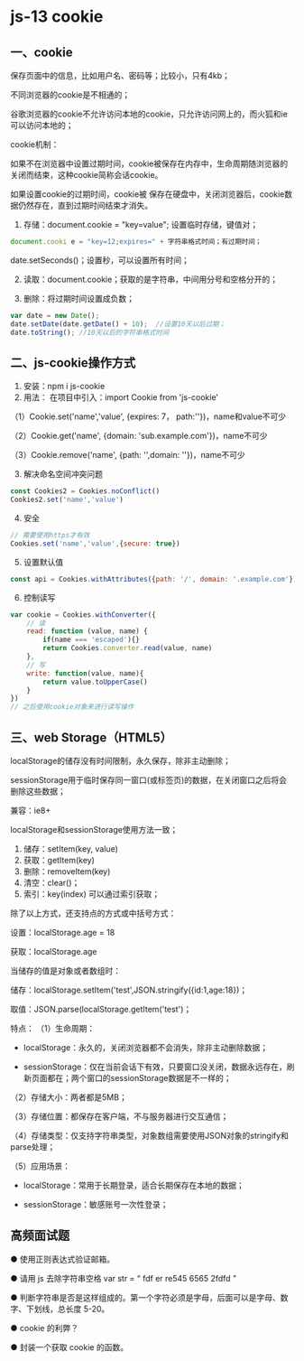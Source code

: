 # js-13 cookie
## 一、cookie
保存页面中的信息，比如用户名、密码等；比较小，只有4kb；

不同浏览器的cookie是不相通的；

谷歌浏览器的cookie不允许访问本地的cookie，只允许访问网上的，而火狐和ie可以访问本地的；



cookie机制：

如果不在浏览器中设置过期时间，cookie被保存在内存中，生命周期随浏览器的关闭而结束，这种cookie简称会话cookie。

如果设置cookie的过期时间，cookie被 保存在硬盘中，关闭浏览器后，cookie数据仍然存在，直到过期时间结束才消失。


1. 存储：document.cookie = "key=value";   设置临时存储，键值对；
```js
document.cooki e = "key=12;expires=" + 字符串格式时间；有过期时间；
 ```
date.setSeconds()；设置秒，可以设置所有时间；

2. 读取：document.cookie；获取的是字符串，中间用分号和空格分开的；

3. 删除：将过期时间设置成负数；
```js
var date = new Date();
date.setDate(date.getDate() + 10);  //设置10天以后过期；
date.toString(); //10天以后的字符串格式时间
```

## 二、js-cookie操作方式
1. 安装：npm i js-cookie
2. 用法：
在项目中引入：import Cookie from 'js-cookie'

（1）Cookie.set('name','value', {expires: 7， path:''})，name和value不可少

（2）Cookie.get('name', {domain: 'sub.example.com'})，name不可少

（3）Cookie.remove('name', {path: '',domain: ''})，name不可少

3. 解决命名空间冲突问题
```js
const Cookies2 = Cookies.noConflict()
Cookies2.set('name','value')
```
4. 安全
```js
// 需要使用https才有效
Cookies.set('name','value',{secure: true})
```
5. 设置默认值
```js
const api = Cookies.withAttributes({path: '/', domain: '.example.com'})
```
6. 控制读写
```js
var cookie = Cookies.withConverter({
    // 读
    read: function (value, name) {
        if(name === 'escaped'){}
        return Cookies.converter.read(value, name)
    },
    // 写
    write: function(value, name){
        return value.toUpperCase()
    }
})
// 之后使用cookie对象来进行读写操作
```

## 三、web Storage（HTML5）
localStorage的储存没有时间限制，永久保存，除非主动删除；

sessionStorage用于临时保存同一窗口(或标签页)的数据，在关闭窗口之后将会删除这些数据；

兼容：ie8+

localStorage和sessionStorage使用方法一致；
1. 储存：setItem(key, value)
2. 获取：getItem(key)
3. 删除：removeItem(key)
4. 清空：clear()；
5. 索引：key(index) 可以通过索引获取；

除了以上方式，还支持点的方式或中括号方式：

设置：localStorage.age = 18

获取：localStorage.age


当储存的值是对象或者数组时：

储存：localStorage.setItem('test',JSON.stringify({id:1,age:18})；

取值：JSON.parse(localStorage.getItem('test')；


特点：
（1）生命周期：

* localStorage：永久的，关闭浏览器都不会消失，除非主动删除数据；

* sessionStorage：仅在当前会话下有效，只要窗口没关闭，数据永远存在，刷新页面都在；两个窗口的sessionStorage数据是不一样的；

（2）存储大小：两者都是5MB；

（3）存储位置：都保存在客户端，不与服务器进行交互通信；

（4）存储类型：仅支持字符串类型，对象数组需要使用JSON对象的stringify和parse处理；

（5）应用场景：

* localStorage：常用于长期登录，适合长期保存在本地的数据；

* sessionStorage：敏感账号一次性登录；





## 高频面试题
● 使用正则表达式验证邮箱。

● 请用 js 去除字符串空格 var str = “ fdf er re545 6565 2fdfd ”

● 判断字符串是否是这样组成的。第一个字符必须是字母，后面可以是字母、数字、下划线，总长度 5-20。

● cookie 的利弊？

● 封装一个获取 cookie 的函数。

